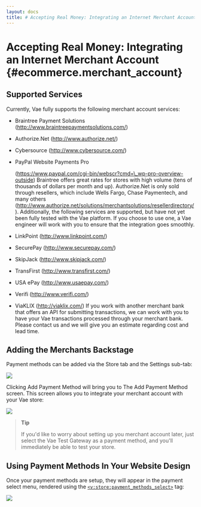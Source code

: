 ```yaml
---
layout: docs
title: # Accepting Real Money: Integrating an Internet Merchant Account {#ecommerce.merchant_account}
---
```


# Accepting Real Money: Integrating an Internet Merchant Account {#ecommerce.merchant_account}

## Supported Services

Currently, Vae fully supports the following merchant account services:

-   Braintree Payment
    Solutions (http://www.braintreepaymentsolutions.com/)

-   Authorize.Net (http://www.authorize.net/)

-   Cybersource (http://www.cybersource.com/)

-   PayPal Website Payments Pro

    (https://www.paypal.com/cgi-bin/webscr?cmd=\_wp-pro-overview-outside)
    Braintree offers great rates for stores with high volume (tens of
    thousands of dollars per month and up). Authorize.Net is only sold
    through resellers, which include Wells Fargo, Chase Paymentech, and
    many
    others (http://www.authorize.net/solutions/merchantsolutions/resellerdirectory/).
    Additionally, the following services are supported, but have not yet
    been fully tested with the Vae platform. If you choose to use one, a
    Vae engineer will work with you to ensure that the integration
    goes smoothly.

-   LinkPoint (http://www.linkpoint.com/)

-   SecurePay (http://www.securepay.com/)

-   SkipJack (http://www.skipjack.com/)

-   TransFirst (http://www.transfirst.com/)

-   USA ePay (http://www.usaepay.com/)

-   Verifi (http://www.verifi.com/)

-   ViaKLIX (http://viaklix.com/) If you work with another merchant bank
    that offers an API for submitting transactions, we can work with you
    to have your Vae transactions processed through your merchant bank.
    Please contact us and we will give you an estimate regarding cost
    and lead time.

## Adding the Merchants Backstage

Payment methods can be added via the Store tab and the Settings sub-tab:

![](assets/images/screenshots/ecommerce/add_payment_method.png)

Clicking Add Payment Method will bring you to The Add Payment Method
screen. This screen allows you to integrate your merchant account with
your Vae store:

![](assets/images/screenshots/ecommerce/add_payment_screen.png)

> **Tip**
>
> If you'd like to worry about setting up you merchant account later,
> just select the Vae Test Gateway as a payment method, and you'll
> immediately be able to test your store.

## Using Payment Methods In Your Website Design

Once your payment methods are setup, they will appear in the payment
select menu, rendered using the
[`<v:store:payment_methods_select>`](#v_store_payment_methods_select)
tag:

![](assets/images/screenshots/ecommerce/payment_select.png)
